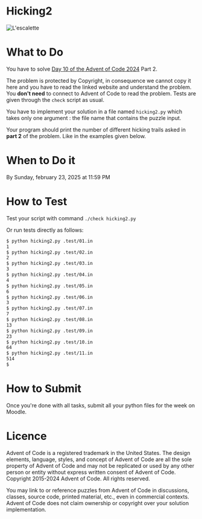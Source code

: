# Hicking2

![L'escalette](https://upload.wikimedia.org/wikipedia/commons/thumb/0/07/Pyrenees_escalette.JPG/320px-Pyrenees_escalette.JPG)

# What to Do

You have to solve [Day 10 of the Advent of Code 2024](https://adventofcode.com/2024/day/10) Part 2.

The problem is protected by Copyright, in consequence we cannot copy it here and you have to read the linked website and understand the problem. You **don't need** to connect to Advent of Code to read the problem. Tests are given through the `check` script as usual.

You have to implement your solution in a file named `hicking2.py` which takes only one argument : the file name that contains the puzzle input.

Your program should print the number of different hicking trails asked in **part 2** of the problem. Like in the examples given below.

# When to Do it

By Sunday, february 23, 2025 at 11:59 PM

# How to Test

Test your script with command `./check hicking2.py`

Or run tests directly as follows:
```bash
$ python hicking2.py .test/01.in
1
$ python hicking2.py .test/02.in
2
$ python hicking2.py .test/03.in
3
$ python hicking2.py .test/04.in
4
$ python hicking2.py .test/05.in
6
$ python hicking2.py .test/06.in
3
$ python hicking2.py .test/07.in
7
$ python hicking2.py .test/08.in
13
$ python hicking2.py .test/09.in
23
$ python hicking2.py .test/10.in
64
$ python hicking2.py .test/11.in
514
$
```

# How to Submit

Once you're done with all tasks, submit all your python files for the week on Moodle.

# Licence

Advent of Code is a registered trademark in the United States. The design elements, language, styles, and concept of Advent of Code are all the sole property of Advent of Code and may not be replicated or used by any other person or entity without express written consent of Advent of Code. Copyright 2015-2024 Advent of Code. All rights reserved.

You may link to or reference puzzles from Advent of Code in discussions, classes, source code, printed material, etc., even in commercial contexts. Advent of Code does not claim ownership or copyright over your solution implementation.
